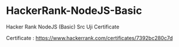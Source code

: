 # HackerRank-NodeJS-Basic
Hacker Rank NodeJS (Basic) Src Uji Certificate

Certificate :
https://www.hackerrank.com/certificates/7392bc280c7d
